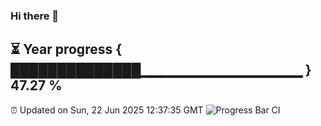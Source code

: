 ### Hi there 👋
⏳ Year progress { ██████████████▁▁▁▁▁▁▁▁▁▁▁▁▁▁▁▁ } 47.27 %
---
⏰ Updated on Sun, 22 Jun 2025 12:37:35 GMT
![Progress Bar CI](https://github.com/liununu/liununu/workflows/Progress%20Bar%20CI/badge.svg)
